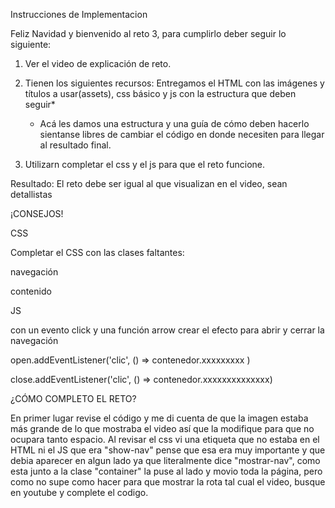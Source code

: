 Instrucciones de Implementacion

Feliz Navidad y bienvenido al reto 3, para cumplirlo deber seguir lo siguiente:

1. Ver el video de explicación de reto.

2. Tienen los siguientes recursos: Entregamos el HTML con las imágenes y títulos a usar(assets), css básico y js con la estructura que deben seguir*
   
   * Acá les damos una estructura y una guía de cómo deben hacerlo sientanse libres de cambiar el código en donde necesiten para llegar al resultado final.

3. Utilizarn completar el css y el js para que el reto funcione.

Resultado: El reto debe ser igual al que visualizan en el video, sean detallistas

¡CONSEJOS!

CSS

Completar el CSS con las clases faltantes:

navegación

contenido


JS

con un evento click y una función arrow crear el efecto para abrir y cerrar la navegación

open.addEventListener('clic', () => contenedor.xxxxxxxxx )

close.addEventListener('clic', () => contenedor.xxxxxxxxxxxxxx)

¿CÓMO COMPLETO EL RETO?

En primer lugar revise el código y me di cuenta de que la imagen estaba más grande de lo que mostraba el video así que la modifique para que no ocupara tanto espacio.
Al revisar el css vi una etiqueta que no estaba en el HTML ni el JS que era "show-nav" pense que esa era muy importante y que debia aparecer en algun lado ya que
literalmente dice "mostrar-nav", como esta junto a la clase "container" la puse al lado y movio toda la página, pero como no supe como hacer para que mostrar la
rota tal cual el video, busque en youtube y complete el codigo.

